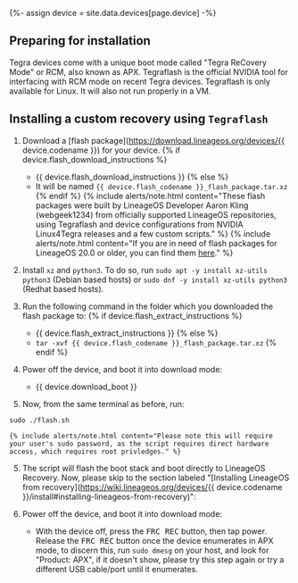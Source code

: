 {%- assign device = site.data.devices[page.device] -%}

## Preparing for installation

Tegra devices come with a unique boot mode called "Tegra ReCovery Mode" or RCM, also known as APX.
Tegraflash is the official NVIDIA tool for interfacing with RCM mode on recent Tegra devices.
Tegraflash is only available for Linux. It will also not run properly in a VM.

## Installing a custom recovery using `Tegraflash`

1. Download a [flash package](https://download.lineageos.org/devices/{{ device.codename }}) for your device.
{% if device.flash_download_instructions %}
    * {{ device.flash_download_instructions }}
{% else %}
    * It will be named `{{ device.flash_codename }}_flash_package.tar.xz`
{% endif %}
    {% include alerts/note.html content="These flash packages were built by LineageOS Developer Aaron Kling (webgeek1234) from officially supported LineageOS repositories, using Tegraflash and device configurations from NVIDIA Linux4Tegra releases and a few custom scripts." %}
    {% include alerts/note.html content="If you are in need of flash packages for LineageOS 20.0 or older, you can find them [here](https://www.androidfilehost.com/?w=files&flid=328892)." %}

2. Install `xz` and `python3`. To do so, run `sudo apt -y install xz-utils python3` (Debian based hosts) or `sudo dnf -y install xz-utils python3` (Redhat based hosts).
3. Run the following command in the folder which you downloaded the flash package to:
{% if device.flash_extract_instructions %}
    * {{ device.flash_extract_instructions }}
{% else %}
    * `tar -xvf {{ device.flash_codename }}_flash_package.tar.xz`
{% endif %}
3. Power off the device, and boot it into download mode:
    * {{ device.download_boot }}
4. Now, from the same terminal as before, run:
```
sudo ./flash.sh
```
    {% include alerts/note.html content="Please note this will require your user's sudo password, as the script requires direct hardware access, which requires root privledges." %}
5. The script will flash the boot stack and boot directly to LineageOS Recovery. Now, please skip to the section labeled "[Installing LineageOS from recovery](https://wiki.lineageos.org/devices/{{ device.codename }}/install#installing-lineageos-from-recovery)":


3. Power off the device, and boot it into download mode:
    * With the device off, press the <kbd>FRC REC</kbd> button, then tap power. Release the <kbd>FRC REC</kbd> button once the device enumerates in APX mode, to discern this, run `sudo dmesg` on your host, and look for "Product: APX", if it doesn't show, please try this step again or try a different USB cable/port until it enumerates.
